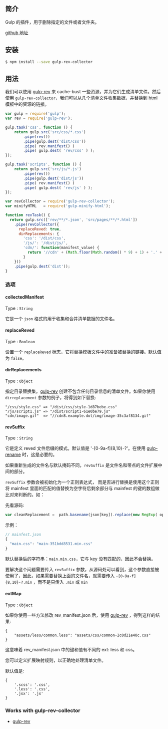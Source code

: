 ## 简介

Gulp 的插件，用于删除指定的文件或者文件夹。

[github 地址](https://github.com/peter-vilja/gulp-clean)

## 安装

```sh
$ npm install --save gulp-rev-collector
```

## 用法

我们可以使用 [gulp-rev](/cha-jian/gulp-rev.md) 来 cache-bust  一些资源，并为它们生成清单文件。然后使用 `gulp-rev-collector`，我们可以从几个清单文件收集数据，并替换到 html 模板中的资源的链接。

```js
var gulp = require('gulp');
var rev = require('gulp-rev');

gulp.task('css', function () {
    return gulp.src('src/css/*.css')
        .pipe(rev())
        .pipe(gulp.dest('dist/css'))
        .pipe( rev.manifest() )
        .pipe( gulp.dest( 'rev/css' ) );
});

gulp.task('scripts', function () {
    return gulp.src('src/js/*.js')
        .pipe(rev())
        .pipe(gulp.dest('dist/js'))
        .pipe( rev.manifest() )
        .pipe( gulp.dest( 'rev/js' ) );
});
```

```js
var revCollector = require('gulp-rev-collector');
var minifyHTML   = require('gulp-minify-html');

function revTask() {
  return gulp.src(['rev/**/*.json', 'src/pages/**/*.html'])
    .pipe(revCollector({
      replaceReved: true,
      dirReplacements: {
        'css': '/dist/css',
        '/js/': '/dist/js/',
        'cdn/': function(manifest_value) {
          return '//cdn' + (Math.floor(Math.random() * 9) + 1) + '.' + 'exsample.dot' + '/img/' + manifest_value;
        }
    }))
    .pipe(gulp.dest('dist'));
}
```

### 选项

#### collectedManifest

Type : `String`

它是一个 `json` 格式的用于收集和合并清单数据的文件名。

#### replaceReved

Type : `Boolean`

设置一个 `replaceReved`  标志，它将替换模板文件中的准备被替换的链接。默认值为 `false`。

#### dirReplacements

Type : `Object`

指定目录替换集。[gulp-rev](/cha-jian/gulp-rev.md) 创建不包含任何目录信息的清单文件。如果你使用 `dirreplacement` 参数的例子，将得到如下替换:

```
"/css/style.css" => "/dist/css/style-1d87bebe.css"
"/js/script1.js" => "/dist/script1-61e0be79.js"
"cdn/image.gif"  => "//cdn8.example.dot/img/image-35c3af8134.gif"
```

#### revSuffix

Type : `String`

它是定义 reved 文件后缀的模式。默认值是 '-\[0-9a-f\]{8,10}-?'。在使用 [gulp-rename](/cha-jian/gulp-rename.md) 时，这是必要的。

如果重新生成的文件名与默认掩码不同，`revSuffix` 是文件名和带点的文件扩展中间的部分。

`revSuffix` 参数会被初始化为一个正则表达式， 而是否进行替换是使用这个正则将 mainfest 里面的匹配的值替换为空字符后剩余部分与 mainfest 的键的数组做比对来判断的。如：

先看源码:

```js
var cleanReplacement =  path.basename(json[key]).replace(new RegExp( opts.revSuffix ), '' );
```

示例：

```js
// mainfest.json
{
  "main.css": "main-351bdd8531.min.css"
}
```

默认替换后的字符串：`main.min.css`，它与 key 没有匹配的，因此不会替换。

要解决这个问题需要传入 `revSuffix` 参数，从源码处可以看到，这个参数直接被使用了，因此，如果需要替换上面的文件名，就需要传入 `-[0-9a-f]{8,10}-?.min` ，而不是只传入 `.min` 或 `min`





#### extMap

Type : `Object`

如果你使用一些方法修改 rev\_manifest.json 后，使用 [gulp-rev](/cha-jian/gulp-rev.md) ，得到这样的结果:

```
{
    "assets/less/common.less": "assets/css/common-2c0d21e40c.css"
}
```

这意味着 rev\_manifest.json 中的键和值有不同的 ext: less 和 css。

您可以定义扩展映射规则，以正确地处理清单文件。

默认值是:

```
{
    '.scss': '.css',
    '.less': '.css',
    '.jsx': '.js'
}
```

### Works with gulp-rev-collector

* [gulp-rev](https://github.com/sindresorhus/gulp-rev)




